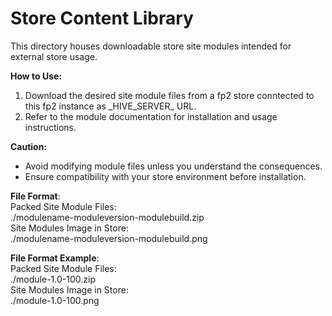 # Store Content Library

This directory houses downloadable store site modules intended for external store usage.

**How to Use:**
1. Download the desired site module files from a fp2 store conntected to this fp2 instance as \_HIVE_SERVER\_ URL.
2. Refer to the module documentation for installation and usage instructions.

**Caution:**
- Avoid modifying module files unless you understand the consequences.
- Ensure compatibility with your store environment before installation.

**File Format**:  
Packed Site Module Files:  
./modulename-moduleversion-modulebuild.zip  
Site Modules Image in Store:  
./modulename-moduleversion-modulebuild.png  

**File Format Example**:  
Packed Site Module Files:  
./module-1.0-100.zip  
Site Modules Image in Store:  
./module-1.0-100.png  
